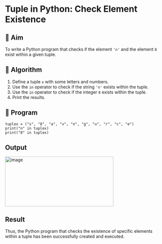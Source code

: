 # Tuple in Python: Check Element Existence

## 🎯 Aim
To write a Python program that checks if the element `'n'` and the element `8` exist within a given tuple.

## 🧠 Algorithm
1. Define a tuple `x` with some letters and numbers.
2. Use the `in` operator to check if the string `'n'` exists within the tuple.
3. Use the `in` operator to check if the integer `8` exists within the tuple.
4. Print the results.

## 🧾 Program
```
tuplex = ("s", "8", "a", "v", "n", "g", "u", "r", "c", "e")
print("n" in tuplex)
print("8" in tuplex)
```

## Output
<img width="355" height="163" alt="image" src="https://github.com/user-attachments/assets/f8aee07a-860b-4d1b-9748-46727796d5af" />

## Result
Thus, the Python program that checks the existence of specific elements within a tuple has been successfully created and executed.
